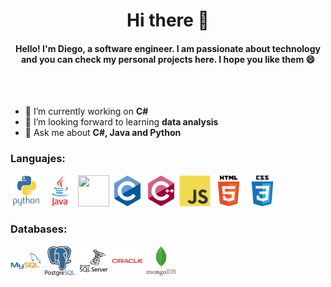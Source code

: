 <h1 align="center">
Hi there 👋 
</h1>

<h4 align="center">
Hello! I'm Diego, a software engineer. I am passionate about technology and you can check my personal projects here. I hope you like them 😄 
</h4>
<br><br>

- 🔭 I’m currently working on **C#**
- 🌱 I’m looking forward to learning **data analysis**
- 💬 Ask me about **C#, Java and Python**
<!--
- 📫 How to reach me: ...
- 😄 Pronouns: ...
- ⚡ Fun fact: ...
-->

<h3>Languajes:</h3>
<p align="left">
<img src="https://raw.githubusercontent.com/devicons/devicon/9f4f5cdb393299a81125eb5127929ea7bfe42889/icons/python/python-original-wordmark.svg" width="50" height="50"/>
<img src="https://raw.githubusercontent.com/devicons/devicon/9f4f5cdb393299a81125eb5127929ea7bfe42889/icons/java/java-original-wordmark.svg" width="50" height="50"/>
<img src="https://raw.githubusercontent.com/abranhe/programming-languages-logos/master/src/csharp/csharp_128x128.png" width="50" height="50"/>
<img src="https://raw.githubusercontent.com/devicons/devicon/9f4f5cdb393299a81125eb5127929ea7bfe42889/icons/c/c-original.svg" width="50" height="50"/>
<img src="https://raw.githubusercontent.com/devicons/devicon/9f4f5cdb393299a81125eb5127929ea7bfe42889/icons/cplusplus/cplusplus-original.svg" width="50" height="50"/>
<img src="https://raw.githubusercontent.com/devicons/devicon/9f4f5cdb393299a81125eb5127929ea7bfe42889/icons/javascript/javascript-original.svg" width="50" height="50"/>
<img src="https://raw.githubusercontent.com/devicons/devicon/9f4f5cdb393299a81125eb5127929ea7bfe42889/icons/html5/html5-original-wordmark.svg" width="50" height="50"/>
<img src="https://raw.githubusercontent.com/devicons/devicon/9f4f5cdb393299a81125eb5127929ea7bfe42889/icons/css3/css3-original-wordmark.svg" width="50" height="50"/>
</p>

<h3>Databases:</h3>
<p>
<img src="https://raw.githubusercontent.com/devicons/devicon/master/icons/mysql/mysql-original-wordmark.svg" width="50" height="50"/>
<img src="https://raw.githubusercontent.com/devicons/devicon/9f4f5cdb393299a81125eb5127929ea7bfe42889/icons/postgresql/postgresql-original-wordmark.svg" width="50" height="50"/>
<img src="https://raw.githubusercontent.com/devicons/devicon/9f4f5cdb393299a81125eb5127929ea7bfe42889/icons/microsoftsqlserver/microsoftsqlserver-plain-wordmark.svg" width="50" height="50"/>
<img src="https://raw.githubusercontent.com/devicons/devicon/9f4f5cdb393299a81125eb5127929ea7bfe42889/icons/oracle/oracle-original.svg" width="50" height="50"/>
<img src="https://raw.githubusercontent.com/devicons/devicon/master/icons/mongodb/mongodb-original-wordmark.svg" width="50" height="50"/>
</p>
